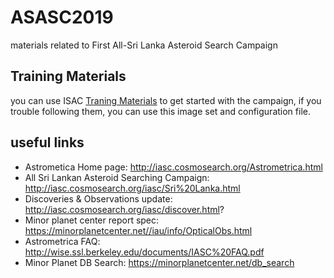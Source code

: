 # ASASC2019
materials related to First All-Sri Lanka Asteroid Search Campaign

## Training Materials

you can use ISAC [Traning Materials](http://iasc.cosmosearch.org/Astrometrica.html) to get started with the campaign, if you trouble following them, you can use this image set and configuration file.

## useful links

* Astrometica Home page: http://iasc.cosmosearch.org/Astrometrica.html
* All Sri Lankan Asteroid Searching Campaign:  http://iasc.cosmosearch.org/iasc/Sri%20Lanka.html
* Discoveries & Observations update: http://iasc.cosmosearch.org/iasc/discover.html?
* Minor planet center report spec: https://minorplanetcenter.net//iau/info/OpticalObs.html
* Astrometrica FAQ: http://wise.ssl.berkeley.edu/documents/IASC%20FAQ.pdf
* Minor Planet DB Search: https://minorplanetcenter.net/db_search
